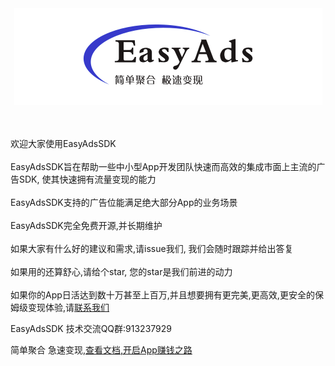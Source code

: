 <div align=center>
<img src="./_docs/imgs/9837BNEDN-0E5F-4165-BF3F-4B3E78SHBF123SD.png" width="XXX" height="XXX" />
</div>

<br><br>欢迎大家使用EasyAdsSDK<br><br>EasyAdsSDK旨在帮助一些中小型App开发团队快速而高效的集成市面上主流的广告SDK, 使其快速拥有流量变现的能力<br><br>EasyAdsSDK支持的广告位能满足绝大部分App的业务场景<br><br>EasyAdsSDK完全免费开源,并长期维护<br><br>如果大家有什么好的建议和需求,请issue我们, 我们会随时跟踪并给出答复<br><br>如果用的还算舒心,请给个star, 您的star是我们前进的动力<br><br>如果你的App日活达到数十万甚至上百万,并且想要拥有更完美,更高效,更安全的保姆级变现体验,请[联系我们](http://www.bayescom.com/)

EasyAdsSDK 技术交流QQ群:913237929

简单聚合 急速变现,[查看文档,开启App赚钱之路](https://github.com/bayescom/EasyAds-iOS/wiki/EasyAds-iOS%E9%9B%86%E6%88%90%E6%96%87%E6%A1%A3)
